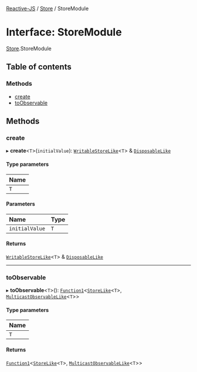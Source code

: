 [Reactive-JS](../README.md) / [Store](../modules/Store.md) / StoreModule

# Interface: StoreModule

[Store](../modules/Store.md).StoreModule

## Table of contents

### Methods

- [create](Store.StoreModule.md#create)
- [toObservable](Store.StoreModule.md#toobservable)

## Methods

### create

▸ **create**<`T`\>(`initialValue`): [`WritableStoreLike`](types.WritableStoreLike.md)<`T`\> & [`DisposableLike`](types.DisposableLike.md)

#### Type parameters

| Name |
| :------ |
| `T` |

#### Parameters

| Name | Type |
| :------ | :------ |
| `initialValue` | `T` |

#### Returns

[`WritableStoreLike`](types.WritableStoreLike.md)<`T`\> & [`DisposableLike`](types.DisposableLike.md)

___

### toObservable

▸ **toObservable**<`T`\>(): [`Function1`](../modules/functions.md#function1)<[`StoreLike`](types.StoreLike.md)<`T`\>, [`MulticastObservableLike`](types.MulticastObservableLike.md)<`T`\>\>

#### Type parameters

| Name |
| :------ |
| `T` |

#### Returns

[`Function1`](../modules/functions.md#function1)<[`StoreLike`](types.StoreLike.md)<`T`\>, [`MulticastObservableLike`](types.MulticastObservableLike.md)<`T`\>\>
